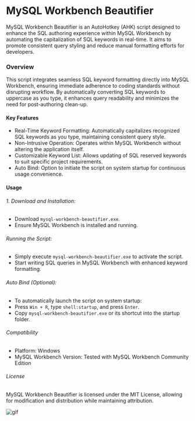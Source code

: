 # MySQL Workbench Beautifier

MySQL Workbench Beautifier is an AutoHotkey (AHK) script designed to enhance the SQL authoring experience within MySQL Workbench by automating the capitalization of SQL keywords in real-time. It aims to promote consistent query styling and reduce manual formatting efforts for developers.

### Overview
This script integrates seamless SQL keyword formatting directly into MySQL Workbench, ensuring immediate adherence to coding standards without disrupting workflow. By automatically converting SQL keywords to uppercase as you type, it enhances query readability and minimizes the need for post-authoring clean-up.

#### Key Features
- Real-Time Keyword Formatting: Automatically capitalizes recognized SQL keywords as you type, maintaining consistent query style.
- Non-Intrusive Operation: Operates within MySQL Workbench without altering the application itself.
- Customizable Keyword List: Allows updating of SQL reserved keywords to suit specific project requirements.
- Auto Bind: Option to initiate the script on system startup for continuous usage convenience.

#### Usage
###### 1. Download and Installation:
- Download `mysql-workbench-beautifier.exe`.
- Ensure MySQL Workbench is installed and running.

###### Running the Script:
- Simply execute `mysql-workbench-beautifier.exe` to activate the script.
- Start writing SQL queries in MySQL Workbench with enhanced keyword formatting.

###### Auto Bind (Optional):
- To automatically launch the script on system startup:
- Press `Win + R`, type `shell:startup`, and press `Enter`.
- Copy `mysql-workbench-beautifier.exe` or its shortcut into the startup folder.

###### Compatibility
* Platform: Windows
* MySQL Workbench Version: Tested with MySQL Workbench Community Edition

###### License
MySQL Workbench Beautifier is licensed under the MIT License, allowing for modification and distribution while maintaining attribution.

![gif](https://github.com/user-attachments/assets/06fa6be4-8aad-4a8e-828d-3bb0ffa9d7ec)

